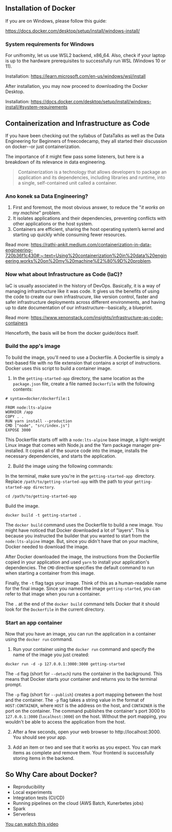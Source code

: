 ## Installation of Docker
If you are on Windows, please follow this guide: 

https://docs.docker.com/desktop/setup/install/windows-install/

### System requirements for Windows
For unifromity, let us use WSL2 backend, x86_64. Also, check if your laptop is up to the hardware prerequisites to successfully run WSL (Windows 10 or 11).

Installation: https://learn.microsoft.com/en-us/windows/wsl/install

After installation, you may now proceed to downloading the Docker Desktop.

Installation: https://docs.docker.com/desktop/setup/install/windows-install/#system-requirements

## Containerization and Infrastructure as Code
If you have been checking out the syllabus of DataTalks as well as the Data Engineering for Beginners of freecodecamp, they all started their discussion on docker--or just containerization. 

The importance of it might flew pass some listeners, but here is a breakdown of its relevance in data engineering. 

> Containerization is a technology that allows developers to package an application and its dependencies, including libraries and runtime, into a single, self-contained unit called a container.

### Ano konek sa Data Engineering?
1. First and foremost, the most obvious answer, to reduce the "*it works on my machine*" problem. 
2. It isolates applications and their dependencies, preventing conflicts with other applications or the host system.
3. Containers are efficient, sharing the host operating system’s kernel and starting up quickly while consuming fewer resources.

Read more: https://rathi-ankit.medium.com/containerization-in-data-engineering-720b36f1c430#:~:text=Using%20containerization%20in%20data%20engineering,works%20on%20my%20machine%E2%80%9D%20problem.

### Now what about Infrastructure as Code (IaC)?
IaC is usually associated in the history of DevOps. Basically, it is a way of managing infrastructure like it was code. It gives us the benefits of using the code to create our own infrastrucure, like version control, faster and safer infrastructure deployments across different environments, and having up to date documentation of our infrastructure--basically, a blueprint.

Read more: https://www.xenonstack.com/insights/infrastructure-as-code-containers

Henceforth, the basis will be from the docker guide/docs itself.
### Build the app's image
To build the image, you'll need to use a Dockerfile. A Dockerfile is simply a text-based file with no file extension that contains a script of instructions. Docker uses this script to build a container image.

1. In the ```getting-started-app``` directory, the same location as the ```package.json``` file, create a file named ```Dockerfile``` with the following contents:

```
# syntax=docker/dockerfile:1

FROM node:lts-alpine
WORKDIR /app
COPY . .
RUN yarn install --production
CMD ["node", "src/index.js"]
EXPOSE 3000
```

This Dockerfile starts off with a ```node:lts-alpine``` base image, a light-weight Linux image that comes with Node.js and the Yarn package manager pre-installed. It copies all of the source code into the image, installs the necessary dependencies, and starts the application.

2. Build the image using the following commands:

In the terminal, make sure you're in the ```getting-started-app ```directory. Replace ```/path/to/getting-started-app``` with the path to your ```getting-started-app directory```.

```
cd /path/to/getting-started-app
```

Build the image.

```
docker build -t getting-started .
```

The ```docker build``` command uses the Dockerfile to build a new image. You might have noticed that Docker downloaded a lot of "layers". This is because you instructed the builder that you wanted to start from the ```node:lts-alpine``` image. But, since you didn't have that on your machine, Docker needed to download the image.

After Docker downloaded the image, the instructions from the Dockerfile copied in your application and used ```yarn``` to install your application's dependencies. The ```CMD``` directive specifies the default command to run when starting a container from this image.

Finally, the ```-t``` flag tags your image. Think of this as a human-readable name for the final image. Since you named the image ```getting-started```, you can refer to that image when you run a container.

The ```.``` at the end of the ```docker build``` command tells Docker that it should look for the ```Dockerfile``` in the current directory.

### Start an app container
Now that you have an image, you can run the application in a container using the ```docker run``` command.

1. Run your container using the ```docker run``` command and specify the name of the image you just created:

```
docker run -d -p 127.0.0.1:3000:3000 getting-started
```

The ```-d``` flag (short for ``--detach``) runs the container in the background. This means that Docker starts your container and returns you to the terminal prompt.

The ```-p``` flag (short for ```--publish```) creates a port mapping between the host and the container. The ```-p``` flag takes a string value in the format of ```HOST:CONTAINER```, where ```HOST``` is the address on the host, and ```CONTAINER``` is the port on the container. The command publishes the container's port 3000 to ```127.0.0.1:3000``` (```localhost:3000```) on the host. Without the port mapping, you wouldn't be able to access the application from the host.

2. After a few seconds, open your web browser to http://localhost:3000. You should see your app.

3. Add an item or two and see that it works as you expect. You can mark items as complete and remove them. Your frontend is successfully storing items in the backend.

## So Why Care about Docker?
- Reproducibility
- Local experiments
- Integration tests (CI/CD)
- Running pipelines on the cloud (AWS Batch, Kunerbetes jobs)
- Spark
- Serverless

[You can watch this video](https://www.youtube.com/watch?v=EYNwNlOrpr0&list=PL3MmuxUbc_hJed7dXYoJw8DoCuVHhGEQb&index=7&t=387s)
